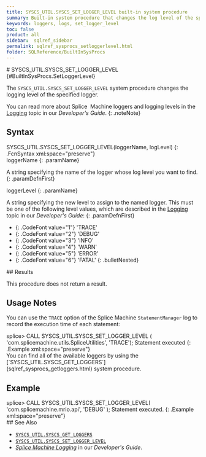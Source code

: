 ```yaml
---
title: SYSCS_UTIL.SYSCS_SET_LOGGER_LEVEL built-in system procedure
summary: Built-in system procedure that changes the log level of the specified logger.
keywords: loggers, logs, set_logger_level
toc: false
product: all
sidebar:  sqlref_sidebar
permalink: sqlref_sysprocs_setloggerlevel.html
folder: SQLReference/BuiltInSysProcs
---
```

<section>
<div class="TopicContent" data-swiftype-index="true" markdown="1">
# SYSCS_UTIL.SYSCS_SET_LOGGER_LEVEL   {#BuiltInSysProcs.SetLoggerLevel}

The `SYSCS_UTIL.SYSCS_SET_LOGGER_LEVEL` system procedure changes the
logging level of the specified logger.

You can read more about Splice  Machine loggers and logging levels in
the [Logging](developers_tuning_logging.html) topic in our *Developer's
Guide*.
{: .noteNote}

## Syntax

<div class="fcnWrapperWide" markdown="1">
    SYSCS_UTIL.SYSCS_SET_LOGGER_LEVEL(loggerName, logLevel)
{: .FcnSyntax xml:space="preserve"}

</div>
<div class="paramList" markdown="1">
loggerName
{: .paramName}

A string specifying the name of the logger whose log level you want to
find.
{: .paramDefnFirst}

loggerLevel
{: .paramName}

A string specifying the new level to assign to the named logger. This
must be one of the following level values, which are described in the
[Logging](developers_tuning_logging.html) topic in our *Developer's
Guide*:
{: .paramDefnFirst}

* {: .CodeFont value="1"} 'TRACE'
* {: .CodeFont value="2"} 'DEBUG'
* {: .CodeFont value="3"} 'INFO'
* {: .CodeFont value="4"} 'WARN'
* {: .CodeFont value="5"} 'ERROR'
* {: .CodeFont value="6"} 'FATAL'
{: .bulletNested}

</div>
## Results

This procedure does not return a result.

## Usage Notes

You can use the `TRACE` option of the Splice Machine `StatementManager`
log to record the execution time of each statement:

<div class="preWrapperWide" markdown="1">
    splice> CALL SYSCS_UTIL.SYSCS_SET_LOGGER_LEVEL ( 'com.splicemachine.utils.SpliceUtilities', 'TRACE');
    Statement executed
{: .Example xml:space="preserve"}

</div>
You can find all of the available loggers by using the
[`SYSCS_UTIL.SYSCS_GET_LOGGERS`](sqlref_sysprocs_getloggers.html) system
procedure.

## Example

<div class="preWrapperWide" markdown="1">
    splice> CALL SYSCS_UTIL.SYSCS_SET_LOGGER_LEVEL( 'com.splicemachine.mrio.api', 'DEBUG' );
    Statement executed.
{: .Example xml:space="preserve"}

</div>
## See Also

* [`SYSCS_UTIL.SYSCS_GET_LOGGERS`](sqlref_sysprocs_getloggers.html)
* [`SYSCS_UTIL.SYSCS_SET_LOGGER_LEVEL`](#)
* *[Splice Machine Logging](developers_tuning_logging.html)* in our
  *Developer's Guide*.

</div>
</section>

